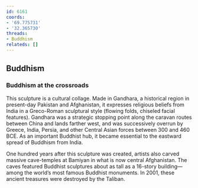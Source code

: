 ```yaml
---
id: 6161
coords:
- '69.775731'
- '32.365730'
threads:
- Buddhism
relateds: []
---
```


## Buddhism

### Buddhism at the crossroads

This sculpture is a cultural collage. Made in Gandhara, a historical region in present-day Pakistan and Afghanistan, it expresses religious beliefs from India in a Greco-Roman sculptural style (flowing folds, chiseled facial features). Gandhara was a strategic stopping point along the caravan routes between China and lands farther west, and was successively overrun by Greece, India, Persia, and other Central Asian forces between 300 and 460 BCE. As an important Buddhist hub, it became essential to the eastward spread of Buddhism from India.

One hundred years after this sculpture was created, artists also carved massive cave-temples at Bamiyan in what is now central Afghanistan. The caves featured Buddhist sculptures about as tall as a 16-story building—among the world’s most famous Buddhist monuments. In 2001, these ancient treasures were destroyed by the Taliban.
